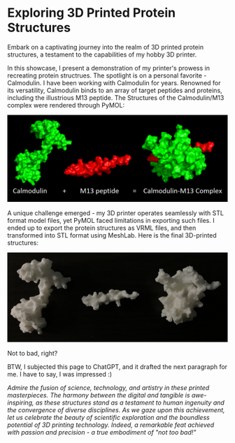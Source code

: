# Exploring 3D Printed Protein Structures

Embark on a captivating journey into the realm of 3D printed protein structures, a testament to the capabilities of my hobby 3D printer.

In this showcase, I present a demonstration of my printer's prowess in recreating protein structrues. The spotlight is on a personal favorite - Calmodulin. I have been working with Calmodulin for years. Renowned for its versatility, Calmodulin binds to an array of target peptides and proteins, including the illustrious M13 peptide. The Structures of the Calmodulin/M13 complex were rendered through PyMOL:

![Calmodulin Binding](Proteins/Cam-binding.png)

A unique challenge emerged - my 3D printer operates seamlessly with STL format model files, yet PyMOL faced limitations in exporting such files. I ended up to export the protein structures as VRML files, and then transformed into STL format using MeshLab. Here is the final 3D-printed structures:

![Calmodulin 3D Prints](Proteins/Cam3dprint.JPG)

Not to bad, right?

BTW, I subjected this page to ChatGPT, and it drafted the next paragraph for me. I have to say, I was impressed :)

*Admire the fusion of science, technology, and artistry in these printed masterpieces. The harmony between the digital and tangible is awe-inspiring, as these structures stand as a testament to human ingenuity and the convergence of diverse disciplines. As we gaze upon this achievement, let us celebrate the beauty of scientific exploration and the boundless potential of 3D printing technology. Indeed, a remarkable feat achieved with passion and precision - a true embodiment of "not too bad!"*